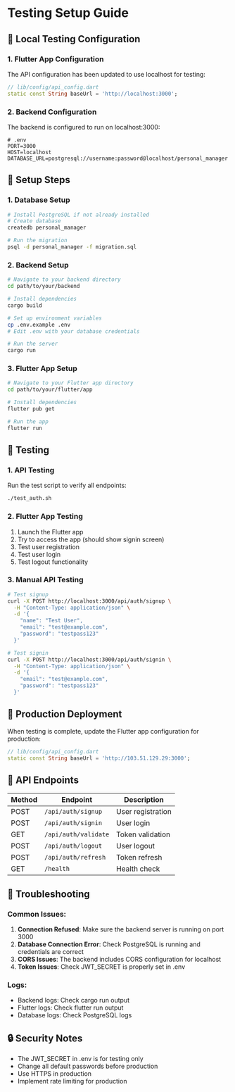 # Testing Setup Guide

## 🔧 Local Testing Configuration

### 1. Flutter App Configuration
The API configuration has been updated to use localhost for testing:

```dart
// lib/config/api_config.dart
static const String baseUrl = 'http://localhost:3000';
```

### 2. Backend Configuration
The backend is configured to run on localhost:3000:

```env
# .env
PORT=3000
HOST=localhost
DATABASE_URL=postgresql://username:password@localhost/personal_manager
```

## 🚀 Setup Steps

### 1. Database Setup
```bash
# Install PostgreSQL if not already installed
# Create database
createdb personal_manager

# Run the migration
psql -d personal_manager -f migration.sql
```

### 2. Backend Setup
```bash
# Navigate to your backend directory
cd path/to/your/backend

# Install dependencies
cargo build

# Set up environment variables
cp .env.example .env
# Edit .env with your database credentials

# Run the server
cargo run
```

### 3. Flutter App Setup
```bash
# Navigate to your Flutter app directory
cd path/to/your/flutter/app

# Install dependencies
flutter pub get

# Run the app
flutter run
```

## 🧪 Testing

### 1. API Testing
Run the test script to verify all endpoints:
```bash
./test_auth.sh
```

### 2. Flutter App Testing
1. Launch the Flutter app
2. Try to access the app (should show signin screen)
3. Test user registration
4. Test user login
5. Test logout functionality

### 3. Manual API Testing
```bash
# Test signup
curl -X POST http://localhost:3000/api/auth/signup \
  -H "Content-Type: application/json" \
  -d '{
    "name": "Test User",
    "email": "test@example.com",
    "password": "testpass123"
  }'

# Test signin
curl -X POST http://localhost:3000/api/auth/signin \
  -H "Content-Type: application/json" \
  -d '{
    "email": "test@example.com",
    "password": "testpass123"
  }'
```

## 🔄 Production Deployment

When testing is complete, update the Flutter app configuration for production:

```dart
// lib/config/api_config.dart
static const String baseUrl = 'http://103.51.129.29:3000';
```

## 📝 API Endpoints

| Method | Endpoint | Description |
|--------|----------|-------------|
| POST | `/api/auth/signup` | User registration |
| POST | `/api/auth/signin` | User login |
| GET | `/api/auth/validate` | Token validation |
| POST | `/api/auth/logout` | User logout |
| POST | `/api/auth/refresh` | Token refresh |
| GET | `/health` | Health check |

## 🐛 Troubleshooting

### Common Issues:

1. **Connection Refused**: Make sure the backend server is running on port 3000
2. **Database Connection Error**: Check PostgreSQL is running and credentials are correct
3. **CORS Issues**: The backend includes CORS configuration for localhost
4. **Token Issues**: Check JWT_SECRET is properly set in .env

### Logs:
- Backend logs: Check cargo run output
- Flutter logs: Check flutter run output
- Database logs: Check PostgreSQL logs

## 🔒 Security Notes

- The JWT_SECRET in .env is for testing only
- Change all default passwords before production
- Use HTTPS in production
- Implement rate limiting for production